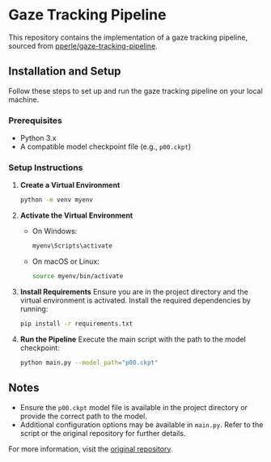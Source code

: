 # Gaze Tracking Pipeline

This repository contains the implementation of a gaze tracking pipeline, sourced from [pperle/gaze-tracking-pipeline](https://github.com/pperle/gaze-tracking-pipeline).

## Installation and Setup

Follow these steps to set up and run the gaze tracking pipeline on your local machine.

### Prerequisites
- Python 3.x
- A compatible model checkpoint file (e.g., `p00.ckpt`)

### Setup Instructions

1. **Create a Virtual Environment**
   ```bash
   python -m venv myenv
   ```

2. **Activate the Virtual Environment**
   - On Windows:
     ```bash
     myenv\Scripts\activate
     ```
   - On macOS or Linux:
     ```bash
     source myenv/bin/activate
     ```

3. **Install Requirements**
   Ensure you are in the project directory and the virtual environment is activated. Install the required dependencies by running:
   ```bash
   pip install -r requirements.txt
   ```

4. **Run the Pipeline**
   Execute the main script with the path to the model checkpoint:
   ```bash
   python main.py --model_path="p00.ckpt"
   ```

## Notes
- Ensure the `p00.ckpt` model file is available in the project directory or provide the correct path to the model.
- Additional configuration options may be available in `main.py`. Refer to the script or the original repository for further details.

For more information, visit the [original repository](https://github.com/pperle/gaze-tracking-pipeline).